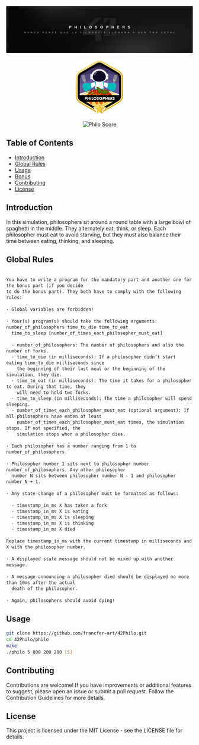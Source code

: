 <a href="https://github.com/francfer-art/42Philo">
  <img src ="https://github.com/15Galan/42_project-readmes/blob/master/banners/cursus/projects/philosophers-dark.png?raw=true")>
</a>

<p align="center">
  <a href="https://github.com/francfer-art/42Philo">
  <img src="https://github.com/mcombeau/mcombeau/blob/main/42_badges/philosophersm.png?raw=true" alt="Philo Logo">
  </a>
</p>

<p align="center">
  <img src="https://img.shields.io/badge/Score-Ongoing-brightgreen" alt="Philo Score">
</p>

## Table of Contents

- [Introduction](#introduction)
- [Global Rules](#Global-Rules)
- [Usage](#Usage)
- [Bonus](#bonus)
- [Contributing](#contributing)
- [License](#license)

## Introduction

In this simulation, philosophers sit around a round table with a large bowl of spaghetti in the middle. They alternately eat, think, or sleep. Each philosopher must eat to avoid starving, but they must also balance their time between eating, thinking, and sleeping.

## Global Rules

```

You have to write a program for the mandatory part and another one for the bonus part (if you decide
to do the bonus part). They both have to comply with the following rules:

· Global variables are forbidden!

· Your(s) program(s) should take the following arguments: number_of_philosophers time_to_die time_to_eat
  time_to_sleep [number_of_times_each_philosopher_must_eat]

  · number_of_philosophers: The number of philosophers and also the number of forks.
  · time_to_die (in milliseconds): If a philosopher didn’t start eating time_to_die milliseconds since
    the beginning of their last meal or the beginning of the simulation, they die.
  · time_to_eat (in milliseconds): The time it takes for a philosopher to eat. During that time, they
    will need to hold two forks.
  · time_to_sleep (in milliseconds): The time a philosopher will spend sleeping.
  · number_of_times_each_philosopher_must_eat (optional argument): If all philosophers have eaten at least
    number_of_times_each_philosopher_must_eat times, the simulation stops. If not specified, the
    simulation stops when a philosopher dies.

· Each philosopher has a number ranging from 1 to number_of_philosophers.

· Philosopher number 1 sits next to philosopher number number_of_philosophers. Any other philosopher
  number N sits between philosopher number N - 1 and philosopher number N + 1.

· Any state change of a philosopher must be formatted as follows:

  · timestamp_in_ms X has taken a fork
  · timestamp_in_ms X is eating
  · timestamp_in_ms X is sleeping
  · timestamp_in_ms X is thinking
  · timestamp_in_ms X died

Replace timestamp_in_ms with the current timestamp in milliseconds and X with the philosopher number.

· A displayed state message should not be mixed up with another message.

· A message announcing a philosopher died should be displayed no more than 10ms after the actual
  death of the philosopher.

· Again, philosophers should avoid dying!

```

## Usage

```bash
git clone https://github.com/francfer-art/42Philo.git
cd 42Philo/philo
make
./philo 5 800 200 200 [5]

```

## Contributing

Contributions are welcome! If you have improvements or additional features to suggest, please open an issue or submit a pull request. Follow the Contribution Guidelines for more details.

## License
This project is licensed under the MIT License - see the LICENSE file for details.
